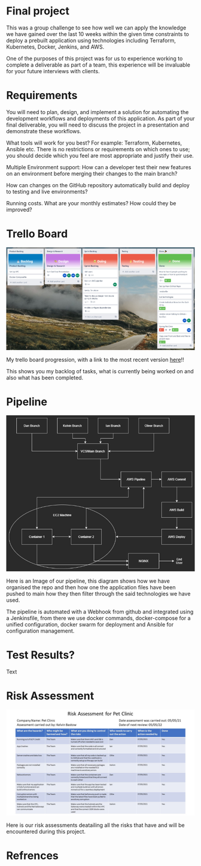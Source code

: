# Final project

This was a group challenge to see how well we can apply the knowledge we have gained over the last 10 weeks within the given time constraints to deploy a prebuilt application using technologies including Terraform, Kubernetes, Docker, Jenkins, and AWS.

One of the purposes of this project was for us to experience working to complete a deliverable as part of a team, this experience will be invaluable for your future interviews with clients.

# Requirements

You will need to plan, design, and implement a solution for automating the development workflows and deployments of this application. As part of your final deliverable, you will need to discuss the project in a presentation and demonstrate these workflows.

What tools will work for you best? For example: Terraform, Kubernetes, Ansible etc. There is no restrictions or requirements on which ones to use; you should decide which you feel are most appropriate and justify their use.

Multiple Environment support: How can a developer test their new features on an environment before merging their changes to the main branch?

How can changes on the GitHub repository automatically build and deploy to testing and live environments?

Running costs. What are your monthly estimates? How could they be improved?

# Trello Board

![My Trello Board](images/TrelloBoard.jpg)

My trello board progression, with a link to the most recent version [here][MyTrello]!!

This shows you my backlog of tasks, what is currently being worked on and also what has been completed.

[MyTrello]: https://trello.com/b/0i1GmcuQ/final-project

# Pipeline

![Development Pipeline](images/FinalProjectPipeline.jpg)

Here is an Image of our pipeline, this diagram shows how we have organised the repo and then how one the application files have been pushed to main how they then filter through the said technologies we have used.

The pipeline is automated with a Webhook from github and integrated using a Jenkinsfile, from there we use docker commands, docker-compose for a unified configuration, docker swarm for deployment and Ansible for configuration management.

# Test Results?

Text

# Risk Assessment

![Risk Assessment](/images/RiskAssessment.jpg)

Here is our risk assessments deatailing all the risks that have and will be encountered during this project.

# Refrences

